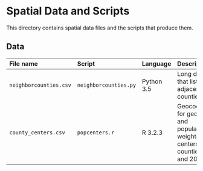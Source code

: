 # Spatial Data and Scripts

This directory contains spatial data files and the scripts that produce them.

## Data

| File name | Script | Language | Description|
|:----------|:-----|:-------|:-----------|
|`neighborcounties.csv`|`neighborcounties.py`|Python 3.5|Long data file that lists all adjacent counties|
|`county_centers.csv`|`popcenters.r`|R 3.2.3|Geocoordinates for geographic and population-weighted centers in all counties, 2000 and 2010|
